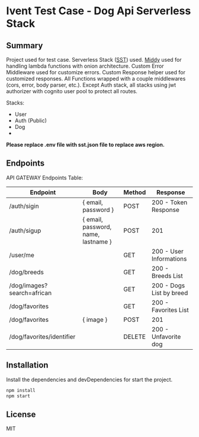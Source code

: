 # Ivent Test Case - Dog Api Serverless Stack
## Summary

Project used for test case.
Serverless Stack ([SST](https://sst.dev/)) used.
[Middy](https://middy.js.org/) used for handling lambda functions with onion architecture.
Custom Error Middleware used for customize errors.
Custom Response helper used for customized responses.
All Functions wrapped with a couple middlewares (cors, error, body parser, etc.).
Except Auth stack, all stacks using jwt authorizer with cognito user pool to protect all routes.

Stacks:
-   User
-   Auth (Public)
-   Dog
-   
**Please replace .env file with sst.json file to replace aws region.**

## Endpoints

API GATEWAY Endpoints Table:

| Endpoint | Body | Method | Response
| ------ | ------ | ------ | ------ |
| /auth/sigin |   { email, password }     |  POST   | 200 - Token Response |
| /auth/sigup | { email, password, name, lastname } |  POST   | 201 |
| /user/me |   |  GET   | 200 - User Informations |
| /dog/breeds |   |  GET   | 200 - Breeds List |
| /dog/images?search=african |   |  GET   | 200 - Dogs List by breed |
| /dog/favorites |   |  GET   | 200 - Favorites List |
| /dog/favorites |  { image }   |  POST   | 201  |
| /dog/favorites/identifier |  |  DELETE   | 200 - Unfavorite dog  |

## Installation

Install the dependencies and devDependencies for start the project.
```sh
npm install
npm start
```

## License

MIT

